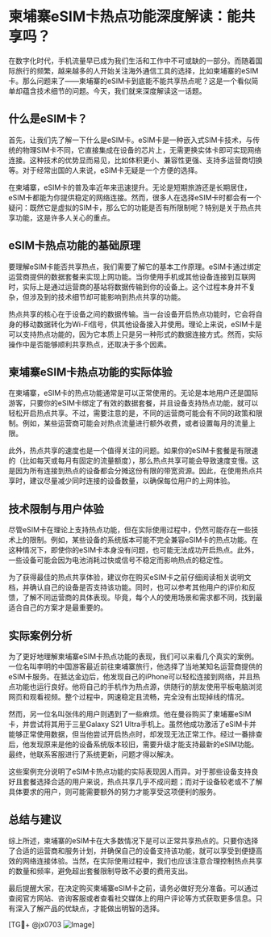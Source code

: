 # 柬埔寨eSIM卡热点功能深度解读：能共享吗？

在数字化时代，手机流量早已成为我们生活和工作中不可或缺的一部分。而随着国际旅行的频繁，越来越多的人开始关注海外通信工具的选择，比如柬埔寨的eSIM卡。那么问题来了——柬埔寨的eSIM卡到底能不能共享热点呢？这是一个看似简单却蕴含技术细节的问题。今天，我们就来深度解读这一话题。

## 什么是eSIM卡？

首先，让我们先了解一下什么是eSIM卡。eSIM卡是一种嵌入式SIM卡技术，与传统的物理SIM卡不同，它直接集成在设备的芯片上，无需更换实体卡即可实现网络连接。这种技术的优势显而易见，比如体积更小、兼容性更强、支持多运营商切换等。对于经常出国的人来说，eSIM卡无疑是一个方便的选择。

在柬埔寨，eSIM卡的普及率近年来迅速提升。无论是短期旅游还是长期居住，eSIM卡都能为你提供稳定的网络连接。然而，很多人在选择eSIM卡时都会有一个疑问：既然它是虚拟的SIM卡，那么它的功能是否有所限制呢？特别是关于热点共享功能，这是许多人关心的重点。

## eSIM卡热点功能的基础原理

要理解eSIM卡能否共享热点，我们需要了解它的基本工作原理。eSIM卡通过绑定运营商提供的数据套餐来实现上网功能。当你使用手机或其他设备连接到互联网时，实际上是通过运营商的基站将数据传输到你的设备上。这个过程本身并不复杂，但涉及到的技术细节却可能影响到热点共享的功能。

热点共享的核心在于设备之间的数据传输。当一台设备开启热点功能时，它会将自身的移动数据转化为Wi-Fi信号，供其他设备接入并使用。理论上来说，eSIM卡是可以支持热点功能的，因为它本质上只是另一种形式的数据连接方式。然而，实际操作中是否能够顺利共享热点，还取决于多个因素。

## 柬埔寨eSIM卡热点功能的实际体验

在柬埔寨，eSIM卡的热点功能通常是可以正常使用的。无论是本地用户还是国际游客，只要你的eSIM卡绑定了有效的数据套餐，并且设备支持热点功能，就可以轻松开启热点共享。不过，需要注意的是，不同的运营商可能会有不同的政策和限制。例如，某些运营商可能会对热点流量进行额外收费，或者设置每月的流量上限。

此外，热点共享的速度也是一个值得关注的问题。如果你的eSIM卡套餐是有限速的（比如每天或每月有固定的流量额度），那么热点共享可能会导致速度变慢。这是因为所有连接到热点的设备都会分摊这份有限的带宽资源。因此，在使用热点共享时，建议尽量减少同时连接的设备数量，以确保每位用户的上网体验。

## 技术限制与用户体验

尽管eSIM卡在理论上支持热点功能，但在实际使用过程中，仍然可能存在一些技术上的限制。例如，某些设备的系统版本可能不完全兼容eSIM卡的热点功能。在这种情况下，即使你的eSIM卡本身没有问题，也可能无法成功开启热点。此外，一些设备可能会因为电池消耗过快或信号不稳定而影响热点的稳定性。

为了获得最佳的热点共享体验，建议你在购买eSIM卡之前仔细阅读相关说明文档，并确认自己的设备是否支持该功能。同时，也可以参考其他用户的评价和反馈，了解不同运营商的具体表现。毕竟，每个人的使用场景和需求都不同，找到最适合自己的方案才是最重要的。

## 实际案例分析

为了更好地理解柬埔寨eSIM卡热点功能的表现，我们可以来看几个真实的案例。一位名叫李明的中国游客最近前往柬埔寨旅行，他选择了当地某知名运营商提供的eSIM卡服务。在抵达金边后，他发现自己的iPhone可以轻松连接到网络，并且热点功能也运行良好。他将自己的手机作为热点源，供随行的朋友使用平板电脑浏览网页和观看视频。整个过程中，网速稳定且流畅，完全没有出现掉线的情况。

然而，另一位名叫张伟的用户则遇到了一些麻烦。他在曼谷购买了柬埔寨eSIM卡，并尝试将其用于三星Galaxy S21 Ultra手机上。虽然他成功激活了eSIM卡并能够正常使用数据，但当他尝试开启热点时，却发现无法正常工作。经过一番排查后，他发现原来是他的设备系统版本较旧，需要升级才能支持最新的eSIM功能。最终，他联系客服进行了系统更新，问题才得以解决。

这些案例充分说明了eSIM卡热点功能的实际表现因人而异。对于那些设备支持良好且套餐选择合适的用户来说，热点共享几乎不成问题；而对于设备较老或不了解具体要求的用户，则可能需要额外的努力才能享受这项便利的服务。

## 总结与建议

综上所述，柬埔寨的eSIM卡在大多数情况下是可以正常共享热点的。只要你选择了合适的运营商和服务计划，并确保自己的设备支持该功能，就可以享受到便捷高效的网络连接体验。当然，在实际使用过程中，我们也应该注意合理控制热点共享的数量和频率，避免超出套餐限制导致不必要的费用支出。

最后提醒大家，在决定购买柬埔寨eSIM卡之前，请务必做好充分准备。可以通过查阅官方网站、咨询客服或者查看社交媒体上的用户评论等方式获取更多信息。只有深入了解产品的优缺点，才能做出明智的选择。

[TG💪+ @jx0703 ![Image](https://github.com/user-attachments/assets/dbca1d08-cadb-493c-b0ec-ad6f7a83f270)]